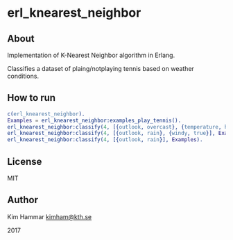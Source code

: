 # erl_knearest_neighbor

## About 
Implementation of K-Nearest Neighbor algorithm in Erlang. 

Classifies a dataset of plaing/notplaying tennis based on weather conditions.

## How to run

```erlang
c(erl_knearest_neighbor).
Examples = erl_knearest_neighbor:examples_play_tennis().
erl_knearest_neighbor:classify(4, [{outlook, overcast}, {temperature, hot}, {humidity, high}, {windy, true}], Examples).
erl_knearest_neighbor:classify(4, [{outlook, rain}, {windy, true}], Examples).
erl_knearest_neighbor:classify(4, [{outlook, rain}], Examples).
```

## License

MIT

## Author 

Kim Hammar <kimham@kth.se>

2017